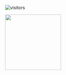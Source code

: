 ![visitors](https://visitor-badge.glitch.me/badge?page_id=page.stephani-sj)




<img height="180em" src="https://github-readme-stats.vercel.app/api?username=stephani-sj&show_icons=true&hide_border=true&&count_private=true&include_all_commits=true&text_color=282626&icon_color=CEC9C1&custom_title=My Stats&theme=greywhite"/>
